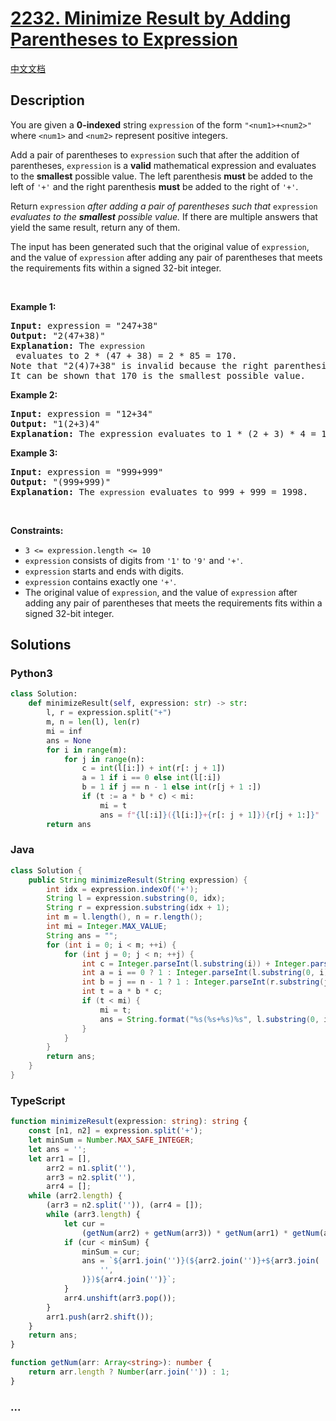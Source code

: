 # [2232. Minimize Result by Adding Parentheses to Expression](https://leetcode.com/problems/minimize-result-by-adding-parentheses-to-expression)

[中文文档](/solution/2200-2299/2232.Minimize%20Result%20by%20Adding%20Parentheses%20to%20Expression/README.md)

## Description

<p>You are given a <strong>0-indexed</strong> string <code>expression</code> of the form <code>&quot;&lt;num1&gt;+&lt;num2&gt;&quot;</code> where <code>&lt;num1&gt;</code> and <code>&lt;num2&gt;</code> represent positive integers.</p>

<p>Add a pair of parentheses to <code>expression</code> such that after the addition of parentheses, <code>expression</code> is a <strong>valid</strong> mathematical expression and evaluates to the <strong>smallest</strong> possible value. The left parenthesis <strong>must</strong> be added to the left of <code>&#39;+&#39;</code> and the right parenthesis <strong>must</strong> be added to the right of <code>&#39;+&#39;</code>.</p>

<p>Return <code>expression</code><em> after adding a pair of parentheses such that </em><code>expression</code><em> evaluates to the <strong>smallest</strong> possible value.</em> If there are multiple answers that yield the same result, return any of them.</p>

<p>The input has been generated such that the original value of <code>expression</code>, and the value of <code>expression</code> after adding any pair of parentheses that meets the requirements fits within a signed 32-bit integer.</p>

<p>&nbsp;</p>
<p><strong>Example 1:</strong></p>

<pre>
<strong>Input:</strong> expression = &quot;247+38&quot;
<strong>Output:</strong> &quot;2(47+38)&quot;
<strong>Explanation:</strong> The <code>expression</code> evaluates to 2 * (47 + 38) = 2 * 85 = 170.
Note that &quot;2(4)7+38&quot; is invalid because the right parenthesis must be to the right of the <code>&#39;+&#39;</code>.
It can be shown that 170 is the smallest possible value.
</pre>

<p><strong>Example 2:</strong></p>

<pre>
<strong>Input:</strong> expression = &quot;12+34&quot;
<strong>Output:</strong> &quot;1(2+3)4&quot;
<strong>Explanation:</strong> The expression evaluates to 1 * (2 + 3) * 4 = 1 * 5 * 4 = 20.
</pre>

<p><strong>Example 3:</strong></p>

<pre>
<strong>Input:</strong> expression = &quot;999+999&quot;
<strong>Output:</strong> &quot;(999+999)&quot;
<strong>Explanation:</strong> The <code>expression</code> evaluates to 999 + 999 = 1998.
</pre>

<p>&nbsp;</p>
<p><strong>Constraints:</strong></p>

<ul>
	<li><code>3 &lt;= expression.length &lt;= 10</code></li>
	<li><code>expression</code> consists of digits from <code>&#39;1&#39;</code> to <code>&#39;9&#39;</code> and <code>&#39;+&#39;</code>.</li>
	<li><code>expression</code> starts and ends with digits.</li>
	<li><code>expression</code> contains exactly one <code>&#39;+&#39;</code>.</li>
	<li>The original value of <code>expression</code>, and the value of <code>expression</code> after adding any pair of parentheses that meets the requirements fits within a signed 32-bit integer.</li>
</ul>

## Solutions

<!-- tabs:start -->

### **Python3**

```python
class Solution:
    def minimizeResult(self, expression: str) -> str:
        l, r = expression.split("+")
        m, n = len(l), len(r)
        mi = inf
        ans = None
        for i in range(m):
            for j in range(n):
                c = int(l[i:]) + int(r[: j + 1])
                a = 1 if i == 0 else int(l[:i])
                b = 1 if j == n - 1 else int(r[j + 1 :])
                if (t := a * b * c) < mi:
                    mi = t
                    ans = f"{l[:i]}({l[i:]}+{r[: j + 1]}){r[j + 1:]}"
        return ans
```

### **Java**

```java
class Solution {
    public String minimizeResult(String expression) {
        int idx = expression.indexOf('+');
        String l = expression.substring(0, idx);
        String r = expression.substring(idx + 1);
        int m = l.length(), n = r.length();
        int mi = Integer.MAX_VALUE;
        String ans = "";
        for (int i = 0; i < m; ++i) {
            for (int j = 0; j < n; ++j) {
                int c = Integer.parseInt(l.substring(i)) + Integer.parseInt(r.substring(0, j + 1));
                int a = i == 0 ? 1 : Integer.parseInt(l.substring(0, i));
                int b = j == n - 1 ? 1 : Integer.parseInt(r.substring(j + 1));
                int t = a * b * c;
                if (t < mi) {
                    mi = t;
                    ans = String.format("%s(%s+%s)%s", l.substring(0, i), l.substring(i), r.substring(0, j + 1), r.substring(j + 1));
                }
            }
        }
        return ans;
    }
}
```

### **TypeScript**

```ts
function minimizeResult(expression: string): string {
    const [n1, n2] = expression.split('+');
    let minSum = Number.MAX_SAFE_INTEGER;
    let ans = '';
    let arr1 = [],
        arr2 = n1.split(''),
        arr3 = n2.split(''),
        arr4 = [];
    while (arr2.length) {
        (arr3 = n2.split('')), (arr4 = []);
        while (arr3.length) {
            let cur =
                (getNum(arr2) + getNum(arr3)) * getNum(arr1) * getNum(arr4);
            if (cur < minSum) {
                minSum = cur;
                ans = `${arr1.join('')}(${arr2.join('')}+${arr3.join(
                    '',
                )})${arr4.join('')}`;
            }
            arr4.unshift(arr3.pop());
        }
        arr1.push(arr2.shift());
    }
    return ans;
}

function getNum(arr: Array<string>): number {
    return arr.length ? Number(arr.join('')) : 1;
}
```

### **...**

```

```

<!-- tabs:end -->
